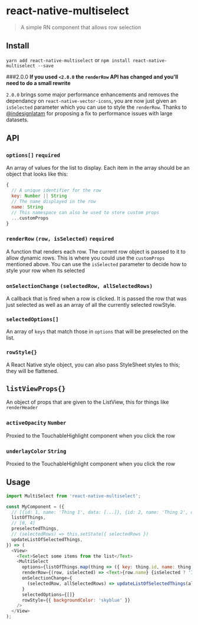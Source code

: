# react-native-multiselect
> A simple RN component that allows row selection

## Install
`yarn add react-native-multiselect` or `npm install react-native-multiselect --save`

###2.0.0
**If you used `<2.0.0` the `renderRow` API has changed and you'll need to do a small rewrite**

`2.0.0` brings some major performance enhancements and removes the dependancy on `react-native-vector-icons`, you are now just given an `isSelected` parameter which you can use to style the `renderRow`. Thanks to [@indesignlatam](https://github.com/indesignlatam) for proposing a fix to performance issues with large datasets.


## API
### `options[]` `required`
An array of values for the list to display. Each item in the array should be an
object that looks like this:
```javascript
{
  // A unique identifier for the row
  key: Number || String
  // The name displayed in the row
  name: String
  // This namespace can also be used to store custom props
  ...customProps
}
```

### `renderRow` `(row, isSelected)` `required`
A function that renders each row. The current row object is passed to it to
allow dynamic rows. This is where you could use the `customProps` mentioned
above. You can use the `isSelected` parameter to decide how to style your row when its selected

### `onSelectionChange` `(selectedRow, allSelectedRows)`
A callback that is fired when a row is clicked. It is passed the row that was
just selected as well as an array of all the currently selected rowStyle.

### `selectedOptions[]`
An array of `keys` that match those in `options` that will be preselected on the
list.

### `rowStyle{}`
A React Native style object, you can also pass StyleSheet styles to this; they
will be flattened.

## `listViewProps{}`
An object of props that are given to the ListView, this for things like `renderHeader`

### `activeOpacity` `Number`
Proxied to the TouchableHighlight component when you click the row

### `underlayColor` `String`
Proxied to the TouchableHighlight component when you click the row


## Usage
```javascript
import MultiSelect from 'react-native-multiselect';

const MyComponent = ({
  // [{id: 1, name: 'Thing 1', data: [...]}, {id: 2, name: 'Thing 2', data: [...]} ...]
  listOfThings,
  // [0, 4]
  preselectedThings,
  // (selectedRows) => this.setState({ selectedRows })
  updateListOfSelectedThings,
}) => (
  <View>
    <Text>Select some items from the list</Text>
    <MultiSelect
      options={listOfThings.map(thing => ({ key: thing.id, name: thing.name }) )}
      renderRow={(row, isSelected) => <Text>{row.name} {isSelected ? 'I am selected' : 'I am not selected'}</Text>}
      onSelectionChange={
        (selectedRow, allSelectedRows) => updateListOfSelectedThings(allSelectedRows)
      }
      selectedOptions={[]}
      rowStyle={{ backgroundColor: 'skyblue' }}
    />
  </View>
);
```
